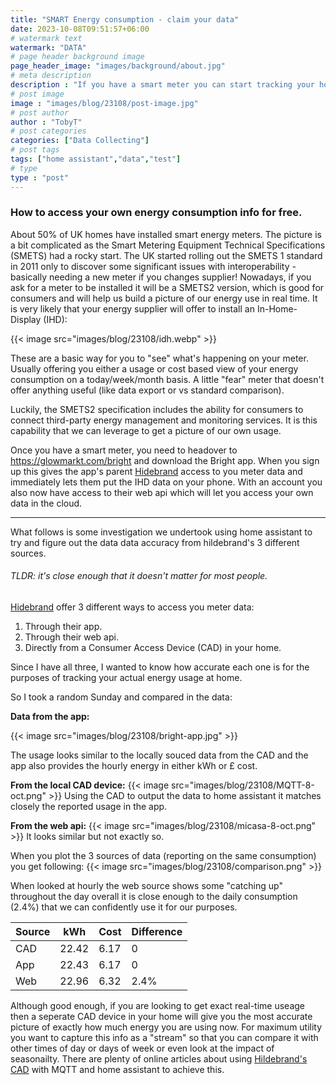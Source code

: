 ```yaml
---
title: "SMART Energy consumption - claim your data"
date: 2023-10-08T09:51:57+06:00
# watermark text
watermark: "DATA"
# page header background image
page_header_image: "images/background/about.jpg"
# meta description
description : "If you have a smart meter you can start tracking your home's energy usage over time - for free.  The free option relies on the cloud, but you can also monitor your useage locally with a CAD. "
# post image
image : "images/blog/23108/post-image.jpg"
# post author
author : "TobyT"
# post categories
categories: ["Data Collecting"]
# post tags
tags: ["home assistant","data","test"]
# type
type : "post"
---
```


### How to access your own energy consumption info for free.

About 50% of UK homes have installed smart energy meters.  The picture is a bit complicated as the Smart Metering Equipment Technical Specifications (SMETS) had a rocky start.  The UK started rolling out the SMETS 1 standard in 2011 only to discover some significant issues with interoperability - basically needing a new meter if you changes supplier!
Nowadays, if you ask for a meter to be installed it will be a SMETS2 version, which is good for consumers and will help us build a picture of our energy use in real time.
It is very likely that your energy supplier will offer to install an In-Home-Display (IHD):

 {{< image src="images/blog/23108/idh.webp" >}}

These are a basic way for you to "see" what's happening on your meter.  Usually offering you either a usage or cost based view of your energy consumption on a today/week/month basis.  A little "fear" meter that doesn't offer anything useful (like data export or vs standard comparison).    

Luckily, the SMETS2 specification includes the ability for consumers to connect third-party energy management and monitoring services. It is this capability that we can leverage to get a picture of our own usage.  

Once you have a smart meter, you need to headover to https://glowmarkt.com/bright and download the Bright app.  When you sign up this gives the app's parent [Hidebrand](https://www.hildebrand.co.uk/) access to you meter data and immediately lets them put the IHD data on your phone.  With an account you also now have access to their web api which will let you access your own data in the cloud.

----
What follows is some investigation we undertook using home assistant to try and figure out the data data accuracy from hildebrand's 3 different sources.

###### TLDR: it's close enough that it doesn't matter for most people.  

[Hidebrand](https://www.hildebrand.co.uk/) offer 3 different ways to access you meter data:

1. Through their app.
2. Through their web api.
3. Directly from a Consumer Access Device (CAD) in your home.

Since I have all three, I wanted to know how accurate each one is for the purposes of tracking your actual energy usage at home.

So I took a random Sunday and compared in the data:

**Data from the app:**

{{< image src="images/blog/23108/bright-app.jpg" >}}

The usage looks similar to the locally souced data from the CAD and the app also provides the hourly energy in either kWh or £ cost. 

**From the local CAD device:**
{{< image src="images/blog/23108/MQTT-8-oct.png" >}}
Using the CAD to output the data to home assistant it matches closely the reported usage in the app.

**From the web api:**
{{< image src="images/blog/23108/micasa-8-oct.png" >}}
 It looks similar but not exactly so.
 
When you plot the 3 sources of data (reporting on the same consumption) you get following:
 {{< image src="images/blog/23108/comparison.png" >}}
 
When looked at hourly the web source shows some "catching up" throughout the day overall it is close enough to the daily consumption (2.4%) that we can confidently use it for our purposes.  
 
 | Source | kWh   | Cost | Difference |
|--------|-------|------|------------|
| CAD    | 22.42 | 6.17 | 0          |
| App    | 22.43 | 6.17 | 0          |
| Web    | 22.96 | 6.32 | 2.4%       |

Although good enough, if you are looking to get exact real-time useage then a seperate CAD device in your home will give you the most accurate picture of exactly how much energy you are using now.  For maximum utility you want to capture this info as a "stream" so that you can compare it with other times of day or days of week or even look at the impact of seasonailty.   There are plenty of online articles about using [Hildebrand's CAD](https://shop.glowmarkt.com/) with MQTT and home assistant to achieve this.